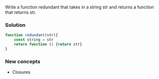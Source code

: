Write a function redundant that takes in a string str and returns a function that returns str.

### Solution
```js
function redundant(str){
	const string = str
	return function () {return str} 
}

```

### New concepts
- Closures
